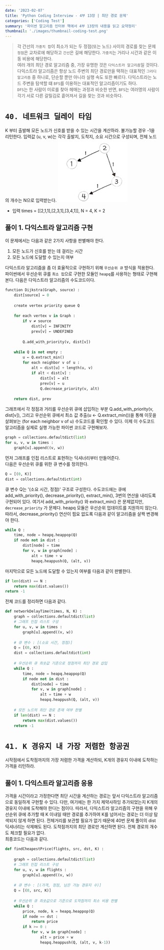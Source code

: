 ```yaml
---
date: '2023-02-07'
title: 'Python Coding Interview - 4부 13장 | 최단 경로 문제'
categories: ['Coding Test']
summary: '파이썬 알고리즘 인터뷰 책에서 4부 13장의 내용을 읽고 요약정리'
thumbnail: './images/thumbnail-coding-test.png'
---
```

> 각 간선의 `가중치 합`이 최소가 되는 두 정점(또는 노드) 사이의 경로를 찾는 문제
`정점`은 교차로에 해당하고 `간선`은 길에 해당한다. `가중치`는 거리나 시간과 같은 이동 비용에 해당한다.  
여러 개의 최단 경로 알고리즘 중, 가장 유명한 것은 `다익스트라 알고리즘`일 것이다.  
다익스트라 알고리즘은 항상 노드 주변의 최단 경로만을 택하는 대표적인 `그리디 알고리즘` 중 하나로, 단순할 뿐만 아니라 실행 속도 또한 빠르다. 다익스트라는 노드 주변을 탐색할 떄 `BFS`를 이용하는 대표적인 알고리즘이기도 하다.  
`DFS`는 한 사람이 미로를 찾아 헤매는 과정과 비슷한 반면, `BFS`는 여러명의 사람이 각기 서로 다른 갈릴김로 흩어져서 길을 찾는 것과 비슷하다.

# `40. 네트워크 딜레이 타임`
K 부터 출발해 모든 노드가 신호를 받을 수 있는 시간을 계산하라. 불가능할 경우 -1을 리턴한다. 입력값 (u, v, w)는 각각 출발지, 도착지, 소요 시간으로 구성되며, 전체 노드의 개수는 N으로 입력받는다.
![40번 문제 그림](./images/problem-40.png)
- 입력
times = [[2,1,1],[2,3,1],[3,4,1]], N = 4, K = 2

## 풀이 1. 다익스트라 알고리즘 구현
이 문제에서는 다음과 같은 2가지 사항을 판별해야 한다.
1. 모든 노드가 신호를 받는 데 걸리는 시간
2. 모든 노드에 도달할 수 있는지 여부

다익스트라 알고리즘을 좀 더 효율적으로 구현하기 위해 `우선순위 큐` 방식을 적용한다. 파이썬에서 우선순위 큐를 `최소 힙`으로 구현한 모듈인 `heapq`를 사용하는 형태로 구현해본다. 다음은 다익스트라 알고리즘의 수도코드이다.
```py
function Dijkstra(Graph, source) :
	dist[source] ← 0

	create vertex priority queue Q

	for each vertex v in Graph :
		if v ≠ source
			dist[v] ← INFINITY
			prev[v] ← UNDEFINED

		Q.add_with_priority(v, dist[v])

	while Q is not empty :
		u ← Q.extract_min()
		for each neighbor v of u :
			alt ← dist[u] + length(u, v)
			if alt < dist[v] :
				dist[v] ← alt
				prev[v] ← u
				Q.decrease_priority(v, alt)

	return dist, prev
```
그래프에서 각 정점과 거리를 우선순위 큐에 삽입하는 부분 Q.add_with_priority(v, dist[v]), 그리고 우선순위 큐에서 최소 값 추출(u ← Q.extract_min())을 통해 이웃을 살펴보는 (for each neighbor v of u) 수도코드를 확인할 수 있다. 이제 이 수도코드 알고리즘을 실제로 실행 가능한 파이썬 코드로 구현해보자.
```py
graph = collections.defaultdict(list)
for u, v, w in times :
	graph[u].append((v, w))
```
먼저 그래프를 인접 리스트로 표현하는 딕셔너리부터 만들어준다.  
다음은 우선순위 큐를 위한 큐 변수를 정의한다.
```py
Q = [(0, K)]
dist = collections.defaultdict(int)
```
큐 변수 Q는 '(소요 시간, 정점)' 구조로 구성한다. 수도코드에는 큐에 add_with_priority(), decrease_priority(), extract_min(), 3번의 연산을 내리도록 구현되어 있다. 여기서 add_with_priority() 와 extract_min() 은 문제없지만, `decrease_priority` 가 문제다. heapq 모듈은 우선순위 업데이트를 지원하지 않는다.  
따라서, decrease_priority() 연산이 핌요 없도록 다음과 같이 알고리즘을 살짝 변경해야 한다.
```py
while Q : 
	time, node = heapq.heappop(Q)
	if node not in dist :
		dist[node] = time
		for v, w in graph[node] :
			alt = time + w
			heapq.heappush(Q, (alt, v))
```
마지막으로 모든 노드에 도달할 수 있는지 여부를 다음과 같이 판별한다.
```py
if len(dist) == N : 
	return max(dist.values())
return -1
```
전체 코드를 정리하면 다음과 같다.
```py
def networkDelayTime(times, N, K) :
	graph = collections.defaultdict(list)
	# 그래프 인접 리스트 구성
	for u, v, w in times :
		graph[u].append((v, w))

	# 큐 변수 : [(소요 시간, 정점)]
	Q = [(0, K)]
	dist = collections.defaultdict(int)
	
	# 우선순위 큐 최솟값 기준으로 정점까지 최단 경로 삽입
	while Q :
		time, node = heapq.heappop(Q)
		if node not in dist :
			dist[node] = time
			for v, w in graph[node] :
				alt = time + w
				heapq.heappush(Q, (alt, v))

	# 모든 노드의 최단 경로 존재 여부 판별
	if len(dist) == N :
		return max(dist.values())
	return -1
```

# `41. K 경유지 내 가장 저렴한 항공권`
시작점에서 도착점까지의 가장 저렴한 가격을 계산하되, K개의 경유지 이내에 도착하는 가격을 리턴하라.
## 풀이 1. 다익스트라 알고리즘 응용
가격을 시간이라고 가정한다면 최단 시간을 계산하는 경로는 앞서 다익스트라 알고리즘으로 동일하게 구현할 수 있다. 다만, 여기에는 한 가지 제약사하잉 추가되었는지 K개의 경유지 이내에 도착해야 한다는 점이다. 따라서, 다익스트라 알고리즘의 구현을 위해 우선순위 큐에 추가할 때 K 이내일 때만 경로를 추가하여 K를 넘어서는 경로는 더 이상 탐색되지 않게 하면 된다.
전체거리를 보관할 필요가 없기 때문에 40번 문제 풀이의 dist 딕셔너리는 삭제해도 된다. 도착점까지의 최단 경로만 계산하면 된다. 전체 경로의 개수도 체크할 필요가 없다.  
최종코드는 다음과 같다.
```py
def findCheapestPrice(flights, src, dst, K) :

	graph = collections.defaultdict(list)
	# 그래프 인접 리스트 구성
	for u, v, w in flights :
		graph[u].append((v, w))

	# 큐 변수 : [(가격, 정점, 남은 가능 경유지 수)]
	Q = [(0, src, K)]

	# 우선순위 큐 최솟값으로 기준으로 도착점까지 최소 비용 판별
	while Q :
		price, node, k = heapq.heappop(Q)
		if node == dst :
			return price
		if k >= 0 :
			for v, w in graph[node] :
				alt = price + w
				heapq.heappush(Q, (alt, v, k-1))
``` 
